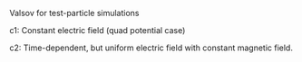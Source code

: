 Valsov for test-particle simulations

c1: Constant electric field (quad potential case)

c2: Time-dependent, but uniform electric field with constant magnetic
field.